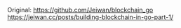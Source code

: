 Original:
https://github.com/Jeiwan/blockchain_go
https://jeiwan.cc/posts/building-blockchain-in-go-part-1/
